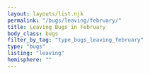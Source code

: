 ```yaml
---
layout: layouts/list.njk
permalink: "/bugs/leaving/february/"
title: Leaving Bugs in February
body_class: bugs
filter_by_tag: "type_bugs_leaving_february"
type: "bugs"
listing: "leaving"
hemisphere: ""
---
```

